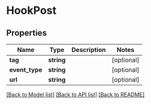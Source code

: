 # HookPost

## Properties
Name | Type | Description | Notes
------------ | ------------- | ------------- | -------------
**tag** | **string** |  | [optional] 
**event_type** | **string** |  | [optional] 
**url** | **string** |  | [optional] 

[[Back to Model list]](../README.md#documentation-for-models) [[Back to API list]](../README.md#documentation-for-api-endpoints) [[Back to README]](../README.md)


